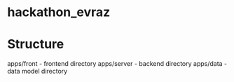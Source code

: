 # hackathon_evraz
# Structure
apps/front - frontend directory apps/server - backend directory apps/data - data model directory
